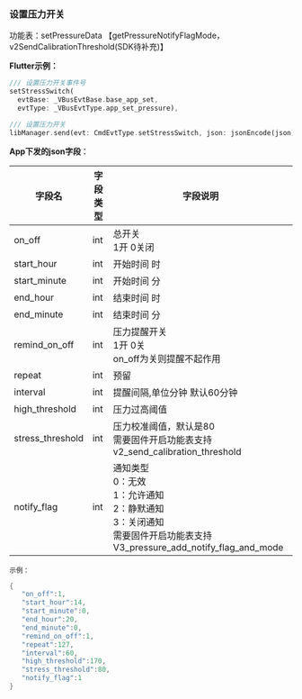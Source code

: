 ### 设置压力开关


功能表：setPressureData 【getPressureNotifyFlagMode，v2SendCalibrationThreshold(SDK待补充)】

**Flutter示例：**

```dart
/// 设置压力开关事件号
setStressSwitch(
  evtBase: _VBusEvtBase.base_app_set,
  evtType: _VBusEvtType.app_set_pressure),

/// 设置压力开关
libManager.send(evt: CmdEvtType.setStressSwitch, json: jsonEncode(json));
```



**App下发的json字段**：

| 字段名           | 字段类型 | 字段说明                                                     |
| ---------------- | -------- | ------------------------------------------------------------ |
| on_off           | int      | 总开关 <br />1开 0关闭                                       |
| start_hour       | int      | 开始时间 时                                                  |
| start_minute     | int      | 开始时间 分                                                  |
| end_hour         | int      | 结束时间 时                                                  |
| end_minute       | int      | 结束时间 分                                                  |
| remind_on_off    | int      | 压力提醒开关 <br />1开 0关<br />on_off为关则提醒不起作用     |
| repeat           | int      | 预留                                                         |
| interval         | int      | 提醒间隔,单位分钟 默认60分钟                                 |
| high_threshold   | int      | 压力过高阈值                                                 |
| stress_threshold | int      | 压力校准阈值，默认是80 <br />需要固件开启功能表支持 v2_send_calibration_threshold |
| notify_flag      | int      | 通知类型 <br />0：无效 <br />1：允许通知<br />2：静默通知<br />3：关闭通知 <br />需要固件开启功能表支持 V3_pressure_add_notify_flag_and_mode |

`示例：`

```c
{
   "on_off":1,
   "start_hour":14,
   "start_minute":0,
   "end_hour":20,
   "end_minute":0,
   "remind_on_off":1,
   "repeat":127,
   "interval":60,
   "high_threshold":170,
   "stress_threshold":80,
   "notify_flag":1
}
```
